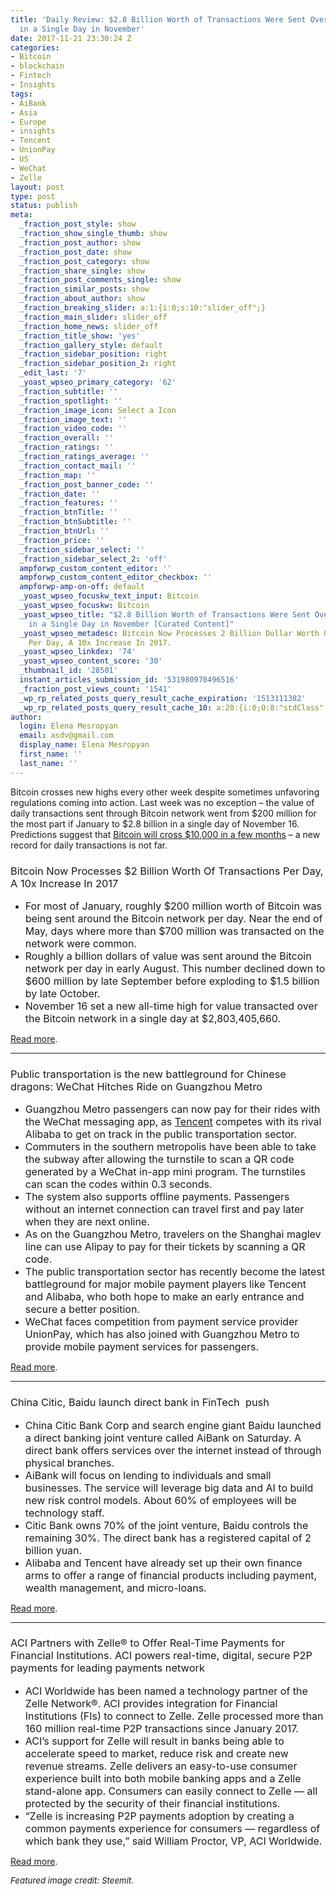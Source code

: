 ```yaml
---
title: 'Daily Review: $2.8 Billion Worth of Transactions Were Sent Over Bitcoin Network
  in a Single Day in November'
date: 2017-11-21 23:30:24 Z
categories:
- Bitcoin
- blockchain
- Fintech
- Insights
tags:
- AiBank
- Asia
- Europe
- insights
- Tencent
- UnionPay
- US
- WeChat
- Zelle
layout: post
type: post
status: publish
meta:
  _fraction_post_style: show
  _fraction_show_single_thumb: show
  _fraction_post_author: show
  _fraction_post_date: show
  _fraction_post_category: show
  _fraction_share_single: show
  _fraction_post_comments_single: show
  _fraction_similar_posts: show
  _fraction_about_author: show
  _fraction_breaking_slider: a:1:{i:0;s:10:"slider_off";}
  _fraction_main_slider: slider_off
  _fraction_home_news: slider_off
  _fraction_title_show: 'yes'
  _fraction_gallery_style: default
  _fraction_sidebar_position: right
  _fraction_sidebar_position_2: right
  _edit_last: '7'
  _yoast_wpseo_primary_category: '62'
  _fraction_subtitle: ''
  _fraction_spotlight: ''
  _fraction_image_icon: Select a Icon
  _fraction_image_text: ''
  _fraction_video_code: ''
  _fraction_overall: ''
  _fraction_ratings: ''
  _fraction_ratings_average: ''
  _fraction_contact_mail: ''
  _fraction_map: ''
  _fraction_post_banner_code: ''
  _fraction_date: ''
  _fraction_features: ''
  _fraction_btnTitle: ''
  _fraction_btnSubtitle: ''
  _fraction_btnUrl: ''
  _fraction_price: ''
  _fraction_sidebar_select: ''
  _fraction_sidebar_select_2: 'off'
  ampforwp_custom_content_editor: ''
  ampforwp_custom_content_editor_checkbox: ''
  ampforwp-amp-on-off: default
  _yoast_wpseo_focuskw_text_input: Bitcoin
  _yoast_wpseo_focuskw: Bitcoin
  _yoast_wpseo_title: "$2.8 Billion Worth of Transactions Were Sent Over Bitcoin Network
    in a Single Day in November [Curated Content]"
  _yoast_wpseo_metadesc: Bitcoin Now Processes 2 Billion Dollar Worth Of Transactions
    Per Day, A 10x Increase In 2017.
  _yoast_wpseo_linkdex: '74'
  _yoast_wpseo_content_score: '30'
  _thumbnail_id: '28501'
  instant_articles_submission_id: '531980970496516'
  _fraction_post_views_count: '1541'
  _wp_rp_related_posts_query_result_cache_expiration: '1513111382'
  _wp_rp_related_posts_query_result_cache_10: a:20:{i:0;O:8:"stdClass":2:{s:7:"post_id";s:5:"25975";s:5:"score";s:18:"153.67351644559625";}i:1;O:8:"stdClass":2:{s:7:"post_id";s:5:"23996";s:5:"score";s:18:"153.67351644559625";}i:2;O:8:"stdClass":2:{s:7:"post_id";s:5:"24575";s:5:"score";s:18:"145.36729150019573";}i:3;O:8:"stdClass":2:{s:7:"post_id";s:5:"24381";s:5:"score";s:18:"145.36729150019573";}i:4;O:8:"stdClass":2:{s:7:"post_id";s:5:"24703";s:5:"score";s:18:"132.85972437044484";}i:5;O:8:"stdClass":2:{s:7:"post_id";s:5:"28530";s:5:"score";s:18:"122.69683902494961";}i:6;O:8:"stdClass":2:{s:7:"post_id";s:5:"27249";s:5:"score";s:18:"120.42783188817714";}i:7;O:8:"stdClass":2:{s:7:"post_id";s:5:"28326";s:5:"score";s:17:"115.9660872367657";}i:8;O:8:"stdClass":2:{s:7:"post_id";s:5:"27343";s:5:"score";s:18:"107.17599454102044";}i:9;O:8:"stdClass":2:{s:7:"post_id";s:5:"27157";s:5:"score";s:18:"107.17599454102044";}i:10;O:8:"stdClass":2:{s:7:"post_id";s:5:"27136";s:5:"score";s:18:"104.19746991899957";}i:11;O:8:"stdClass":2:{s:7:"post_id";s:5:"25125";s:5:"score";s:18:"104.19746991899957";}i:12;O:8:"stdClass":2:{s:7:"post_id";s:5:"24849";s:5:"score";s:18:"104.19746991899957";}i:13;O:8:"stdClass":2:{s:7:"post_id";s:5:"28590";s:5:"score";s:18:"102.75126282168665";}i:14;O:8:"stdClass":2:{s:7:"post_id";s:5:"28597";s:5:"score";s:16:"99.9569428466794";}i:15;O:8:"stdClass":2:{s:7:"post_id";s:5:"28403";s:5:"score";s:16:"99.9569428466794";}i:16;O:8:"stdClass":2:{s:7:"post_id";s:5:"27624";s:5:"score";s:16:"99.9569428466794";}i:17;O:8:"stdClass":2:{s:7:"post_id";s:5:"26953";s:5:"score";s:16:"99.9569428466794";}i:18;O:8:"stdClass":2:{s:7:"post_id";s:5:"28106";s:5:"score";s:17:"99.26701413182579";}i:19;O:8:"stdClass":2:{s:7:"post_id";s:5:"26103";s:5:"score";s:17:"99.26701413182579";}}
author:
  login: Elena Mesropyan
  email: asdv@gmail.com
  display_name: Elena Mesropyan
  first_name: ''
  last_name: ''
---
```


<p><span style="font-weight: 400;">Bitcoin crosses new highs every other week despite sometimes unfavoring regulations coming into action. Last week was no exception – the value of daily transactions sent through Bitcoin network went from $200 million for the most part if January to $2.8 billion in a single day of November 16. Predictions suggest that </span><a href="https://cointelegraph.com/news/bitcoin-price-could-reach-10000-in-few-months-with-fund-managers-bullish-sentiment"><span style="font-weight: 400;">Bitcoin will cross $10,000 in a few months</span></a><span style="font-weight: 400;"> – a new record for daily transactions is not far. </span></p>
<h3><span style="font-weight: 400;">Bitcoin Now Processes $2 Billion Worth Of Transactions Per Day, A 10x Increase In 2017</span></h3>
<ul>
<li style="font-weight: 400;"><span style="font-weight: 400; font-size: 12pt;">For most of January, roughly $200 million worth of Bitcoin was being sent around the Bitcoin network per day. Near the end of May, days where more than $700 million was transacted on the network were common.</span></li>
<li style="font-weight: 400;"><span style="font-weight: 400; font-size: 12pt;">Roughly a billion dollars of value was sent around the Bitcoin network per day in early August. This number declined down to $600 million by late September before exploding to $1.5 billion by late October.</span></li>
<li style="font-weight: 400;"><span style="font-weight: 400; font-size: 12pt;">November 16 set a new all-time high for value transacted over the Bitcoin network in a single day at $2,803,405,660.</span></li>
</ul>
<p><a href="https://www.forbes.com/sites/ktorpey/2017/11/20/bitcoin-now-processes-2-billion-worth-of-transactions-per-day-a-10x-increase-in-2017/#4bf6191a2fba"><span style="font-weight: 400;">Read more</span></a><span style="font-weight: 400;">.</span></p>
<hr />
<h3><span style="font-weight: 400;">Public transportation is the new battleground for Chinese dragons: WeChat Hitches Ride on Guangzhou Metro</span></h3>
<ul>
<li style="font-weight: 400;"><span style="font-size: 12pt;"><span style="font-weight: 400;">Guangzhou Metro passengers can now pay for their rides with the WeChat messaging app, as </span><a href="https://u.caixinglobal.com/search/%22Tencent%22.html"><span style="font-weight: 400;">Tencent</span></a><span style="font-weight: 400;"> competes with its rival Alibaba to get on track in the public transportation sector.</span></span></li>
<li style="font-weight: 400;"><span style="font-weight: 400; font-size: 12pt;">Commuters in the southern metropolis have been able to take the subway after allowing the turnstile to scan a QR code generated by a WeChat in-app mini program. The turnstiles can scan the codes within 0.3 seconds. </span></li>
<li style="font-weight: 400;"><span style="font-weight: 400; font-size: 12pt;">The system also supports offline payments. Passengers without an internet connection can travel first and pay later when they are next online.</span></li>
<li style="font-weight: 400;"><span style="font-weight: 400; font-size: 12pt;">As on the Guangzhou Metro, travelers on the Shanghai maglev line can use Alipay to pay for their tickets by scanning a QR code.</span></li>
<li style="font-weight: 400;"><span style="font-weight: 400; font-size: 12pt;">The public transportation sector has recently become the latest battleground for major mobile payment players like Tencent and Alibaba, who both hope to make an early entrance and secure a better position.</span></li>
<li style="font-weight: 400;"><span style="font-weight: 400; font-size: 12pt;">WeChat faces competition from payment service provider UnionPay, which has also joined with Guangzhou Metro to provide mobile payment services for passengers.</span></li>
</ul>
<p><a href="https://www.caixinglobal.com/2017-11-20/wechat-hitches-ride-on-guangzhou-metro-101173588.html"><span style="font-weight: 400;">Read more</span></a><span style="font-weight: 400;">.</span></p>
<hr />
<h3><span style="font-weight: 400;">China Citic, Baidu launch direct bank in FinTech  push</span></h3>
<ul>
<li style="font-weight: 400;"><span style="font-weight: 400; font-size: 12pt;">China Citic Bank Corp and search engine giant Baidu launched a direct banking joint venture called AiBank on Saturday. A direct bank offers services over the internet instead of through physical branches.</span></li>
<li style="font-weight: 400;"><span style="font-weight: 400; font-size: 12pt;">AiBank will focus on lending to individuals and small businesses. The service will leverage big data and AI to build new risk control models. About 60% of employees will be technology staff.</span></li>
<li style="font-weight: 400;"><span style="font-weight: 400; font-size: 12pt;">Citic Bank owns 70% of the joint venture, Baidu controls the remaining 30%. The direct bank has a registered capital of 2 billion yuan.</span></li>
<li style="font-weight: 400;"><span style="font-weight: 400; font-size: 12pt;">Alibaba and Tencent have already set up their own finance arms to offer a range of financial products including payment, wealth management, and micro-loans.</span></li>
</ul>
<p><a href="https://www.reuters.com/article/us-china-banks/china-citic-baidu-launch-direct-bank-in-fintech-push-idUSKBN1DI04D"><span style="font-weight: 400;">Read more</span></a><span style="font-weight: 400;">.</span></p>
<hr />
<h3><span style="font-weight: 400;">ACI Partners with Zelle® to Offer Real-Time Payments for Financial Institutions. ACI powers real-time, digital, secure P2P payments for leading payments network</span></h3>
<ul>
<li style="font-weight: 400;"><span style="font-weight: 400; font-size: 12pt;">ACI Worldwide has been named a technology partner of the Zelle Network®. ACI provides integration for Financial Institutions (FIs) to connect to Zelle. Zelle processed more than 160 million real-time P2P transactions since January 2017. </span></li>
<li style="font-weight: 400;"><span style="font-weight: 400; font-size: 12pt;">ACI’s support for Zelle will result in banks being able to accelerate speed to market, reduce risk and create new revenue streams. Zelle delivers an easy-to-use consumer experience built into both mobile banking apps and a Zelle stand-alone app. Consumers can easily connect to Zelle — all protected by the security of their financial institutions.</span></li>
<li style="font-weight: 400;"><span style="font-weight: 400; font-size: 12pt;">“Zelle is increasing P2P payments adoption by creating a common payments experience for consumers — regardless of which bank they use,” said William Proctor, VP, ACI Worldwide.</span></li>
</ul>
<p><a href="https://www.aciworldwide.com/news-and-events/press-releases/2017/november/aci-partners-with-zelle-to-offer-real-time-payments-for-financial-institutions"><span style="font-weight: 400;">Read more</span></a><span style="font-weight: 400;">.</span></p>
<p><span style="font-size: 10pt;"><i><span style="font-weight: 400;">Featured image credit: Steemit.</span></i></span></p>
<p>&nbsp;</p>
